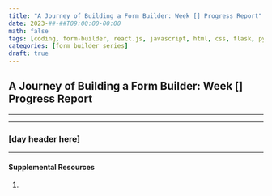 ```yaml
---
title: "A Journey of Building a Form Builder: Week [] Progress Report"
date: 2023-##-##T09:00:00-00:00
math: false
tags: [coding, form-builder, react.js, javascript, html, css, flask, python]
categories: [form builder series]
draft: true
---
```

## A Journey of Building a Form Builder: Week [] Progress Report

-----------------------------------------------
 <!-- ![]() -->

-----------------------------------------------
<!-- blog post goes here -->
### [day header here]

-----------------------------------------------

#### Supplemental Resources

1.
